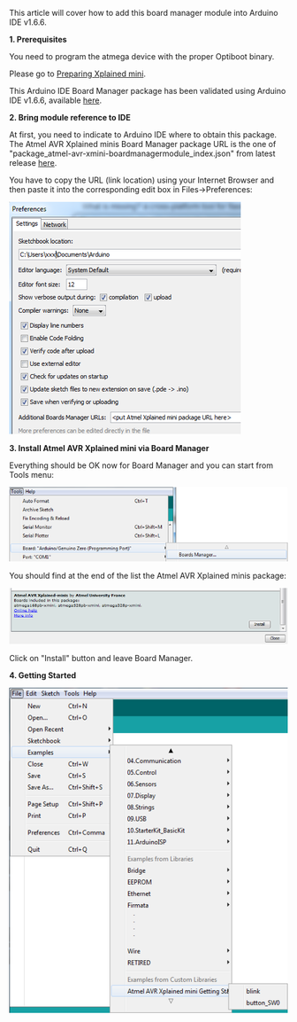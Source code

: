 This article will cover how to add this board manager module into Arduino IDE v1.6.6.

**1. Prerequisites**

You need to program the atmega device with the proper Optiboot binary.

Please go to [Preparing Xplained mini](https://github.com/AtmelUniversityFrance/atmel-avr-xmini-boardmanagermodule/wiki/01.-Preparing-atmega*-Xplained-mini-for-Arduino-IDE-use-(MS-Windows)).

This Arduino IDE Board Manager package has been validated using Arduino IDE v1.6.6, available [here](https://www.arduino.cc/en/Main/Software).

**2. Bring module reference to IDE**

At first, you need to indicate to Arduino IDE where to obtain this package.
The Atmel AVR Xplained minis Board Manager package URL is the one of "package_atmel-avr-xmini-boardmanagermodule_index.json" from latest release [here](https://github.com/AtmelUniversityFrance/atmel-avr-xmini-boardmanagermodule/releases). 

You have to copy the URL (link location) using your Internet Browser and then paste it into the corresponding edit box in Files->Preferences:

![Screenshot of adding package to Arduino IDE](https://github.com/AtmelUniversityFrance/atmel-avr-xmini-boardmanagermodule/blob/master/extras/wiki_images/screenshot_adding_package_to_arduino_ide.png)

**3. Install Atmel AVR Xplained mini via Board Manager**

Everything should be OK now for Board Manager and you can start from Tools menu:

![Screenshot of Board Manager start](https://github.com/AtmelUniversityFrance/atmel-avr-xmini-boardmanagermodule/blob/master/extras/wiki_images/screenshot_start_board_manager.png)

You should find at the end of the list the Atmel AVR Xplained minis package:

![Screenshot of Install via Board Manager](https://github.com/AtmelUniversityFrance/atmel-avr-xmini-boardmanagermodule/blob/master/extras/wiki_images/screenshot_install_via_board_manager.png)

Click on "Install" button and leave Board Manager.

**4. Getting Started**

![Screenshot of Getting Started examples](https://github.com/AtmelUniversityFrance/atmel-avr-xmini-boardmanagermodule/blob/master/extras/wiki_images/screenshot_getting_started_examples.png)